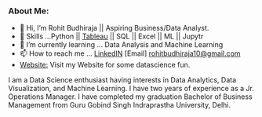 ### About Me:

- 👋 Hi, I’m Rohit Budhiraja || Aspiring Business/Data Analyst. 
- 👀 Skills ...Python || [Tableau](https://public.tableau.com/app/profile/rohit.budhiraja1186) || SQL || Excel || ML || Jupytr
- 🌱 I’m currently learning ... Data Analysis and Machine Learning
- 📫 How to reach me ...  [LinkedIN](https://www.linkedin.com/in/rohit-budhiraja-35387b189/)  [Email] rohitbudhiraja10@gmail.com
- [Website:](https://rohitbudhiraja-xyz.stackstaging.com/) Visit my Website for some datascience fun.

I am a Data Science enthusiast having interests in Data Analytics, Data Visualization, and Machine
Learning. I have two years of experience as a Jr. Operations Manager. I have completed my graduation
Bachelor of Business Management from Guru Gobind Singh Indraprastha University, Delhi.


<!--
**rohitbudhiraja/rohitbudhiraja** is a ✨ _special_ ✨ repository because its `README.md` (this file) appears on your GitHub profile.

